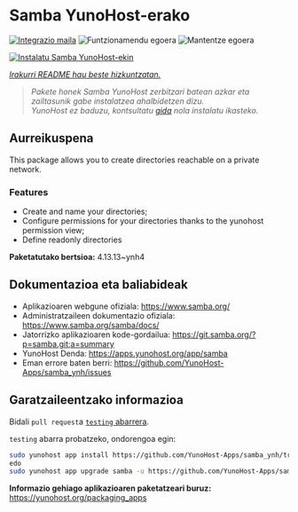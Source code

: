 <!--
Ohart ongi: README hau automatikoki sortu da <https://github.com/YunoHost/apps/tree/master/tools/readme_generator>ri esker
EZ editatu eskuz.
-->

# Samba YunoHost-erako

[![Integrazio maila](https://apps.yunohost.org/badge/integration/samba)](https://ci-apps.yunohost.org/ci/apps/samba/)
![Funtzionamendu egoera](https://apps.yunohost.org/badge/state/samba)
![Mantentze egoera](https://apps.yunohost.org/badge/maintained/samba)

[![Instalatu Samba YunoHost-ekin](https://install-app.yunohost.org/install-with-yunohost.svg)](https://install-app.yunohost.org/?app=samba)

*[Irakurri README hau beste hizkuntzatan.](./ALL_README.md)*

> *Pakete honek Samba YunoHost zerbitzari batean azkar eta zailtasunik gabe instalatzea ahalbidetzen dizu.*  
> *YunoHost ez baduzu, kontsultatu [gida](https://yunohost.org/install) nola instalatu ikasteko.*

## Aurreikuspena

This package allows you to create directories reachable on a private network.

### Features

- Create and name your directories;
- Configure permissions for your directories thanks to the yunohost permission view;
- Define readonly directories


**Paketatutako bertsioa:** 4.13.13~ynh4
## Dokumentazioa eta baliabideak

- Aplikazioaren webgune ofiziala: <https://www.samba.org/>
- Administratzaileen dokumentazio ofiziala: <https://www.samba.org/samba/docs/>
- Jatorrizko aplikazioaren kode-gordailua: <https://git.samba.org/?p=samba.git;a=summary>
- YunoHost Denda: <https://apps.yunohost.org/app/samba>
- Eman errore baten berri: <https://github.com/YunoHost-Apps/samba_ynh/issues>

## Garatzaileentzako informazioa

Bidali `pull request`a [`testing` abarrera](https://github.com/YunoHost-Apps/samba_ynh/tree/testing).

`testing` abarra probatzeko, ondorengoa egin:

```bash
sudo yunohost app install https://github.com/YunoHost-Apps/samba_ynh/tree/testing --debug
edo
sudo yunohost app upgrade samba -u https://github.com/YunoHost-Apps/samba_ynh/tree/testing --debug
```

**Informazio gehiago aplikazioaren paketatzeari buruz:** <https://yunohost.org/packaging_apps>
